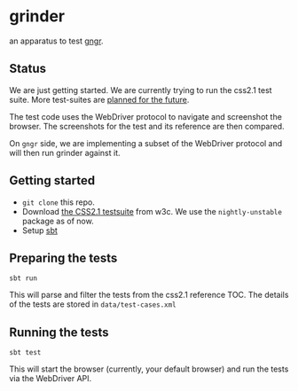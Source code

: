 # grinder
an apparatus to test [gngr](https://github.com/UprootLabs/gngr).

## Status
We are just getting started. We are currently trying to run the css2.1 test suite. More test-suites are [planned for the
future](https://github.com/UprootLabs/grinder/issues/8).

The test code uses the WebDriver protocol to navigate and screenshot the browser. The screenshots
for the test and its reference are then compared.

On `gngr` side, we are implementing a subset of the WebDriver protocol and will then run grinder against it.

## Getting started

* `git clone` this repo.
* Download [the CSS2.1 testsuite](http://test.csswg.org/suites/css21_dev/) from w3c. We use the `nightly-unstable`
    package as of now.
* Setup [sbt](http://www.scala-sbt.org/)

## Preparing the tests

```
sbt run
```

This will parse and filter the tests from the css2.1 reference TOC. The details of the tests are stored in
`data/test-cases.xml`


## Running the tests

```
sbt test
```

This will start the browser (currently, your default browser) and run the tests via the WebDriver API.
